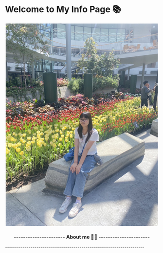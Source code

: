 # Welcome to My Info Page 📚 
<div style="text-align: center;">
 <img src="IMG_5122.jpeg" alt="punch" width="500" />
 <h3>---------------------- About me 👩🏻 ----------------------</h3>
</div>
-----------------------------------------------------------------------



